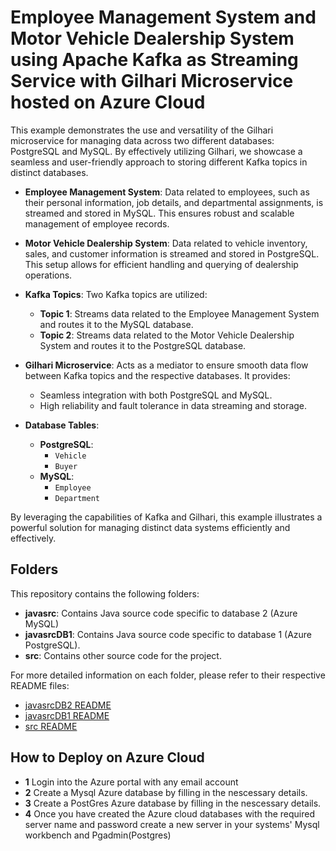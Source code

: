 # Employee Management System and Motor Vehicle Dealership System using Apache Kafka as Streaming Service with Gilhari Microservice hosted on Azure Cloud 

This example demonstrates the use and versatility of the Gilhari microservice for managing data across two different databases: PostgreSQL and MySQL. By effectively utilizing Gilhari, we showcase a seamless and user-friendly approach to storing different Kafka topics in distinct databases.

- **Employee Management System**: Data related to employees, such as their personal information, job details, and departmental assignments, is streamed and stored in MySQL. This ensures robust and scalable management of employee records.

- **Motor Vehicle Dealership System**: Data related to vehicle inventory, sales, and customer information is streamed and stored in PostgreSQL. This setup allows for efficient handling and querying of dealership operations.

- **Kafka Topics**: Two Kafka topics are utilized:
  - **Topic 1**: Streams data related to the Employee Management System and routes it to the MySQL database.
  - **Topic 2**: Streams data related to the Motor Vehicle Dealership System and routes it to the PostgreSQL database.

- **Gilhari Microservice**: Acts as a mediator to ensure smooth data flow between Kafka topics and the respective databases. It provides:
  - Seamless integration with both PostgreSQL and MySQL.
  - High reliability and fault tolerance in data streaming and storage.

- **Database Tables**:
  - **PostgreSQL**:
    - `Vehicle`
    - `Buyer`
  - **MySQL**:
    - `Employee`
    - `Department`

By leveraging the capabilities of Kafka and Gilhari, this example illustrates a powerful solution for managing distinct data systems efficiently and effectively.

## Folders

This repository contains the following folders:

- **javasrc**: Contains Java source code specific to database 2     (Azure MySQL)
- **javasrcDB1**: Contains Java source code specific to database 1 (Azure PostgreSQL).
- **src**: Contains other source code for the project.

For more detailed information on each folder, please refer to their respective README files:

- [javasrcDB2 README](javasrcDB2/README.md)
- [javasrcDB1 README](javasrcDB1/README.md)
- [src README](src/README.md)

## How to Deploy on Azure Cloud
- **1**  Login into the Azure portal with any email account
- **2**  Create a Mysql Azure database by filling in the nescessary details.
- **3**  Create a PostGres Azure database by filling in the nescessary details.
- **4** Once you have created the Azure cloud databases with the required server name and password create a new server in your systems' Mysql workbench and Pgadmin(Postgres)







